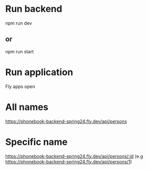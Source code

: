 # Run backend
npm run dev
## or
npm run start

# Run application
Fly apps open

# All names 
https://phonebook-backend-spring24.fly.dev/api/persons

# Specific name
https://phonebook-backend-spring24.fly.dev/api/persons/:id (e.g https://phonebook-backend-spring24.fly.dev/api/persons/1)